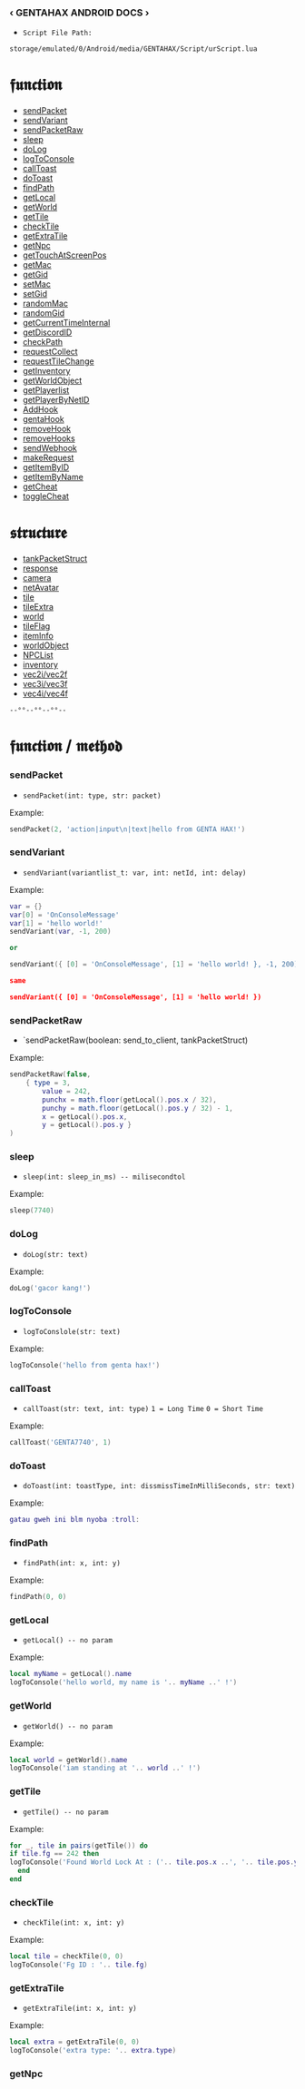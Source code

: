 ### ‹ GENTAHAX ANDROID DOCS ›

* `Script File Path:`
```
storage/emulated/0/Android/media/GENTAHAX/Script/urScript.lua
```

# 𝖋𝖚𝖓𝖈𝖙𝖎𝖔𝖓

* [sendPacket](#sendpacket)
* [sendVariant](#sendvariant)
* [sendPacketRaw](#sendpacketraw)
* [sleep](#sleep)
* [doLog](#dolog)
* [logToConsole](#logToConsole)
* [callToast](#callToast)
* [doToast](#dotoast)
* [findPath](#findpath)
* [getLocal](#getlocal)
* [getWorld](#getworld)
* [getTile](#gettile)
* [checkTile](#checktile)
* [getExtraTile](#getextratile)
* [getNpc](#getnpc)
* [getTouchAtScreenPos](#gettouchatscreenpos)
* [getMac](#getmac)
* [getGid](#getgid)
* [setMac](#setmac)
* [setGid](#setgid)
* [randomMac](#randommac)
* [randomGid](#randomgid)
* [getCurrentTimeInternal](#getcurrenttimeinternal)
* [getDiscordID](#getdiscordid)
* [checkPath](#checkpath)
* [requestCollect](#requestCollect)
* [requestTileChange](#requesttilechange)
* [getInventory](#getinventory)
* [getWorldObject](#getworldobject)
* [getPlayerlist](#getplayerlist)
* [getPlayerByNetID](#getplayerbynteid)
* [AddHook](#addhook)
* [gentaHook](#gentahook)
* [removeHook](#removehook)
* [removeHooks](#removehooks)
* [sendWebhook](#sendwebhook)
* [makeRequest](#makerequest)
* [getItemByID](#getitembyid)
* [getItemByName](#getitembyname)
* [getCheat](#getcheat)
* [toggleCheat](#togglecheat)

# 𝖘𝖙𝖗𝖚𝖈𝖙𝖚𝖗𝖊

* [tankPacketStruct](#tankpacketstruct)
* [response](#response)
* [camera](#camera)
* [netAvatar](#netavatar)
* [tile](#tile)
* [tileExtra](#tileextra)
* [world](#world)
* [tileFlag](#tileflag)
* [itemInfo](#iteminfo)
* [worldObject](#worldobject)
* [NPCList](#npclist)
* [inventory](#inventory)
* [vec2i/vec2f](#vec2i/vec2)
* [vec3i/vec3f](#vec3i/vec3f)
* [vec4i/vec4f](#vec4i/vec4f)

`--°°--°°--°°--`

# 𝖋𝖚𝖓𝖈𝖙𝖎𝖔𝖓 / 𝖒𝖊𝖙𝖍𝖔𝖉

### sendPacket
* `sendPacket(int: type, str: packet)`


Example:
```lua
sendPacket(2, 'action|input\n|text|hello from GENTA HAX!')
```

### sendVariant
* `sendVariant(variantlist_t: var, int: netId, int: delay)`

Example:
```lua
var = {}
var[0] = 'OnConsoleMessage'
var[1] = 'hello world!'
sendVariant(var, -1, 200)

or

sendVariant({ [0] = 'OnConsoleMessage', [1] = 'hello world! }, -1, 200)

same

sendVariant({ [0] = 'OnConsoleMessage', [1] = 'hello world! })
```

### sendPacketRaw
* `sendPacketRaw(boolean: send_to_client, tankPacketStruct)

Example:
```lua
sendPacketRaw(false,
	{ type = 3,
		value = 242,
		punchx = math.floor(getLocal().pos.x / 32),
		punchy = math.floor(getLocal().pos.y / 32) - 1,
		x = getLocal().pos.x,
		y = getLocal().pos.y }
)
```

### sleep
* `sleep(int: sleep_in_ms) -- milisecondtol`

Example:
```lua
sleep(7740)
```

### doLog
* `doLog(str: text)`

Example:
```lua
doLog('gacor kang!')
```

### logToConsole
* `logToConslole(str: text)`

Example:
```lua
logToConsole('hello from genta hax!')
```

### callToast
* `callToast(str: text, int: type)`
`1 = Long Time`
`0 = Short Time`

Example:
```lua
callToast('GENTA7740', 1)
```

### doToast
* `doToast(int: toastType, int: dissmissTimeInMilliSeconds, str: text)`

Example:
```lua
gatau gweh ini blm nyoba :troll:
```

### findPath
* `findPath(int: x, int: y)`

Example:
```lua
findPath(0, 0)
```

### getLocal
* `getLocal() -- no param`

Example:
```lua
local myName = getLocal().name
logToConsole('hello world, my name is '.. myName ..' !')
```

### getWorld
* `getWorld() -- no param`

Example:
```lua
local world = getWorld().name
logToConsole('iam standing at '.. world ..' !')
```

### getTile
* `getTile() -- no param`

Example:
```lua
for _, tile in pairs(getTile()) do 
if tile.fg == 242 then
logToConsole('Found World Lock At : ('.. tile.pos.x ..', '.. tile.pos.y ..')')
  end 
end
```

### checkTile
* `checkTile(int: x, int: y)`

Example:
```lua
local tile = checkTile(0, 0)
logToConsole('Fg ID : '.. tile.fg)
```

### getExtraTile
* `getExtraTile(int: x, int: y)`

Example:
```lua
local extra = getExtraTile(0, 0)
logToConsole('extra type: '.. extra.type)
```

### getNpc
